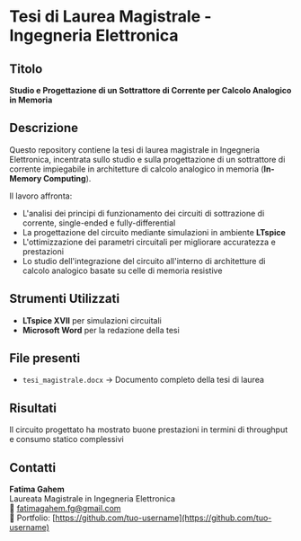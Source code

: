 # Tesi di Laurea Magistrale - Ingegneria Elettronica

## Titolo
**Studio e Progettazione di un Sottrattore di Corrente per Calcolo Analogico in Memoria**

## Descrizione
Questo repository contiene la tesi di laurea magistrale in Ingegneria Elettronica, incentrata sullo studio e sulla progettazione di un sottrattore di corrente impiegabile in architetture di calcolo analogico in memoria (**In-Memory Computing**).

Il lavoro affronta:
- L'analisi dei principi di funzionamento dei circuiti di sottrazione di corrente, single-ended e fully-differential
- La progettazione del circuito mediante simulazioni in ambiente **LTspice**
- L'ottimizzazione dei parametri circuitali per migliorare accuratezza e prestazioni
- Lo studio dell'integrazione del circuito all'interno di architetture di calcolo analogico basate su celle di memoria resistive

## Strumenti Utilizzati
- **LTspice XVII** per simulazioni circuitali
- **Microsoft Word** per la redazione della tesi

## File presenti
- `tesi_magistrale.docx` → Documento completo della tesi di laurea

## Risultati
Il circuito progettato ha mostrato buone prestazioni in termini di throughput e consumo statico complessivi

## Contatti
**Fatima Gahem**  
Laureata Magistrale in Ingegneria Elettronica  
📧 fatimagahem.fg@gmail.com  
📌 Portfolio: [https://github.com/tuo-username](https://github.com/tuo-username)
